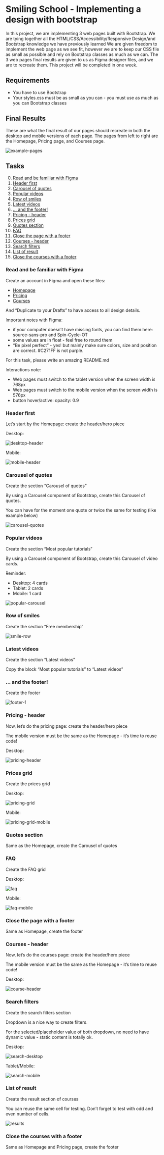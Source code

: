 # Smiling School - Implementing a design with bootstrap
In this project, we are implementing 3 web pages built with Bootstrap. We are tying together all the HTML/CSS/Accessibility/Responsive Design/and Bootstrap knowledge we have previously learned We are given freedom to implement the web page as we see fit, however we are to keep our CSS file as small as possible and rely on Bootstrap classes as much as we can. The 3 web pages final results are given to us as Figma designer files, and we are to recreate them. This project will be completed in one week.
## Requirements
- You have to use Bootstrap
- Your styles.css must be as small as you can - you must use as much as you can Bootstrap classes
## Final Results
These are what the final result of our pages should recreate in both the desktop and mobile versions of each page. The pages from left to right are the Homepage, Pricing page, and Courses page.

![example-pages](images/example.jpg)
## Tasks
0. [Read and be familiar with Figma](#Read-and-be-familiar-with-Figma)
1. [Header first](#Header-first)
2. [Carousel of quotes](#Carousel-of-quotes)
3. [Popular videos](#Popular-videos)
4. [Row of smiles](#Row-of-smiles)
5. [Latest videos](#Latest-videos)
6. [... and the footer!](#footer)
7. [Pricing - header](#pricing)
8. [Prices grid](#Prices-grid)
9. [Quotes section](#Quotes-section)
10. [FAQ](#FAQ)
11. [Close the page with a footer](#Close-the-page-with-a-footer)
12. [Courses - header](#courses)
13. [Search filters](#Search-filters)
14. [List of result](#List-of-result)
15. [Close the courses with a footer](#Close-the-courses-with-a-footer)

### Read and be familiar with Figma 
Create an account in Figma and open these files:
- [Homepage](https://www.figma.com/file/hcxMqRWjdj06jHycRkbzOf/Homepage?type=design&node-id=0%3A1&mode=design&t=iJoLzlFhrcbxSuHp-1)
- [Pricing](https://www.figma.com/file/QQmdkH49hKJuJ6244fBXzH/Pricing?type=design&node-id=0%3A1&mode=design&t=6DsY9JhEzAKi9umc-1)
- [Courses](https://www.figma.com/file/zKRy0vMRBjwHaKBn1WnavS/Courses?type=design&node-id=0%3A1&mode=design&t=tDcOvAFZroVFgXfH-1)

And “Duplicate to your Drafts” to have access to all design details.

Important notes with Figma:
- if your computer doesn’t have missing fonts, you can find them here: source-sans-pro and Spin-Cycle-OT
- some values are in float - feel free to round them
- “Be pixel perfect” - yes! but mainly make sure colors, size and position are correct. #C271FF is not purple.

For this task, please write an amazing README.md

Interactions note:
- Web pages must switch to the tablet version when the screen width is 768px
- Web pages must switch to the mobile version when the screen width is 576px
- button hover/active: opacity: 0.9
### Header first
Let’s start by the Homepage: create the header/hero piece

Desktop:

![desktop-header](images/desktop-header-homepage.png)

Mobile:

![mobile-header](images/mobile-header-homepage.gif)
### Carousel of quotes
Create the section “Carousel of quotes”

By using a Carousel component of Bootstrap, create this Carousel of quotes.

You can have for the moment one quote or twice the same for testing (like example below)

![carousel-quotes](images/carousel-quotes.gif)
### Popular videos
Create the section “Most popular tutorials”

By using a Carousel component of Bootstrap, create this Carousel of video cards.

Reminder:
- Desktop: 4 cards
- Tablet: 2 cards
- Mobile: 1 card

![popular-carousel](images/task3-img.png)
### Row of smiles
Create the section “Free membership”

![smile-row](images/smiles-row.png)
### Latest videos
Create the section “Latest videos”

Copy the block “Most popular tutorials” to “Latest videos”
### <a name="footer"></a> ... and the footer!
Create the footer

![footer-1](images/footer-1.png)
### <a name="pricing"></a> Pricing - header
Now, let’s do the pricing page: create the header/hero piece

The mobile version must be the same as the Homepage - it’s time to reuse code!

Desktop:

![pricing-header](images/pricing-header.png)
### Prices grid
Create the prices grid

Desktop:

![pricing-grid](images/pricing-grid.png)

Mobile:

![pricing-grid-mobile](images/pricing-grid-mobile.png)
### Quotes section
Same as the Homepage, create the Carousel of quotes
### FAQ
Create the FAQ grid

Desktop:

![faq](images/faq.png)

Mobile:

![faq-mobile](images/faq-mobile.png)
### Close the page with a footer
Same as Homepage, create the footer
### <a name="courses"></a>Courses - header
Now, let’s do the courses page: create the header/hero piece

The mobile version must be the same as the Homepage - it’s time to reuse code!

Desktop:

![course-header](images/courses-header.png)
### Search filters
Create the search filters section

Dropdown is a nice way to create filters.

For the selected/placeholder value of both dropdown, no need to have dynamic value - static content is totally ok.

Desktop:

![search-desktop](images/form.gif)

Tablet/Mobile:

![search-mobile](images/form-mobile.gif)
### List of result
Create the result section of courses

You can reuse the same cell for testing. Don’t forget to test with odd and even number of cells.

![results](images/results.gif)
### Close the courses with a footer
Same as Homepage and Pricing page, create the footer